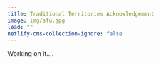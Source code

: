 ```yaml
---
title: Traditional Territories Acknowledgement
image: img/sfu.jpg
lead: ""
netlify-cms-collection-ignore: false
---
```

Working on it....